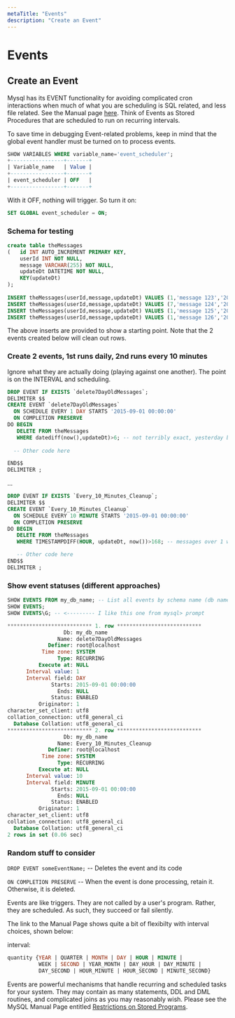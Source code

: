```yaml
---
metaTitle: "Events"
description: "Create an Event"
---
```


# Events



## Create an Event


Mysql has its EVENT functionality for avoiding complicated cron interactions when much of what you are scheduling is SQL related, and less file related. See the Manual page [here](https://dev.mysql.com/doc/refman/5.7/en/create-event.html). Think of Events as Stored Procedures that are scheduled to run on recurring intervals.

To save time in debugging Event-related problems, keep in mind that the global event handler must be turned on to process events.

```sql
SHOW VARIABLES WHERE variable_name='event_scheduler';
+-----------------+-------+
| Variable_name   | Value |
+-----------------+-------+
| event_scheduler | OFF   |
+-----------------+-------+

```

With it OFF, nothing will trigger. So turn it on:

```sql
SET GLOBAL event_scheduler = ON;

```

### Schema for testing

```sql
create table theMessages
(   id INT AUTO_INCREMENT PRIMARY KEY,
    userId INT NOT NULL,
    message VARCHAR(255) NOT NULL,
    updateDt DATETIME NOT NULL,
    KEY(updateDt)
);
 
INSERT theMessages(userId,message,updateDt) VALUES (1,'message 123','2015-08-24 11:10:09');
INSERT theMessages(userId,message,updateDt) VALUES (7,'message 124','2015-08-29');
INSERT theMessages(userId,message,updateDt) VALUES (1,'message 125','2015-09-03 12:00:00');
INSERT theMessages(userId,message,updateDt) VALUES (1,'message 126','2015-09-03 14:00:00');

```

The above inserts are provided to show a starting point. Note that the 2 events created below will clean out rows.

### Create 2 events, 1st runs daily, 2nd runs every 10 minutes

Ignore what they are actually doing (playing against one another). The point is on the INTERVAL and scheduling.

```sql
DROP EVENT IF EXISTS `delete7DayOldMessages`;
DELIMITER $$
CREATE EVENT `delete7DayOldMessages`
  ON SCHEDULE EVERY 1 DAY STARTS '2015-09-01 00:00:00'
  ON COMPLETION PRESERVE
DO BEGIN
   DELETE FROM theMessages 
   WHERE datediff(now(),updateDt)>6; -- not terribly exact, yesterday but <24hrs is still 1 day
   
  -- Other code here

END$$
DELIMITER ;

```

...

```sql
DROP EVENT IF EXISTS `Every_10_Minutes_Cleanup`;
DELIMITER $$
CREATE EVENT `Every_10_Minutes_Cleanup`
  ON SCHEDULE EVERY 10 MINUTE STARTS '2015-09-01 00:00:00'
  ON COMPLETION PRESERVE
DO BEGIN
   DELETE FROM theMessages 
   WHERE TIMESTAMPDIFF(HOUR, updateDt, now())>168; -- messages over 1 week old (168 hours)

   -- Other code here
END$$
DELIMITER ;

```

### Show event statuses (different approaches)

```sql
SHOW EVENTS FROM my_db_name; -- List all events by schema name (db name)
SHOW EVENTS; 
SHOW EVENTS\G; -- <--------- I like this one from mysql> prompt

*************************** 1. row ***************************
                  Db: my_db_name
                Name: delete7DayOldMessages
             Definer: root@localhost
           Time zone: SYSTEM
                Type: RECURRING
          Execute at: NULL
      Interval value: 1
      Interval field: DAY
              Starts: 2015-09-01 00:00:00
                Ends: NULL
              Status: ENABLED
          Originator: 1
character_set_client: utf8
collation_connection: utf8_general_ci
  Database Collation: utf8_general_ci
*************************** 2. row ***************************
                  Db: my_db_name
                Name: Every_10_Minutes_Cleanup
             Definer: root@localhost
           Time zone: SYSTEM
                Type: RECURRING
          Execute at: NULL
      Interval value: 10
      Interval field: MINUTE
              Starts: 2015-09-01 00:00:00
                Ends: NULL
              Status: ENABLED
          Originator: 1
character_set_client: utf8
collation_connection: utf8_general_ci
  Database Collation: utf8_general_ci
2 rows in set (0.06 sec)

```

### Random stuff to consider

`DROP EVENT someEventName;` -- Deletes the event and its code

`ON COMPLETION PRESERVE` -- When the event is done processing, retain it. Otherwise, it is deleted.

Events are like triggers. They are not called by a user's program. Rather, they are scheduled. As such, they succeed or fail silently.

The link to the Manual Page shows quite a bit of flexibilty with interval choices, shown below:

> 
interval:

```sql
quantity {YEAR | QUARTER | MONTH | DAY | HOUR | MINUTE |
          WEEK | SECOND | YEAR_MONTH | DAY_HOUR | DAY_MINUTE |
          DAY_SECOND | HOUR_MINUTE | HOUR_SECOND | MINUTE_SECOND}

```




Events are powerful mechanisms that handle recurring and scheduled tasks for your system. They may contain as many statements, DDL and DML routines, and complicated joins as you may reasonably wish. Please see the MySQL Manual Page entitled [Restrictions on Stored Programs](http://dev.mysql.com/doc/refman/5.7/en/stored-program-restrictions.html).

